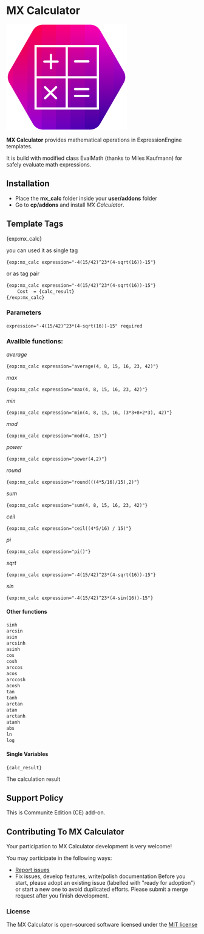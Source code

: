 # MX Calculator

![MX QR Code](/resources/img/mx-calculator.png)

**MX Calculator** provides mathematical operations in ExpressionEngine templates.

It is build with modified class EvalMath (thanks to Miles Kaufmann) for safely evaluate math expressions.

## Installation
* Place the **mx_calc** folder inside your **user/addons** folder
* Go to **cp/addons** and install *MX Calculator*.


## Template Tags
{exp:mx_calc}

you can used it as single tag

    {exp:mx_calc expression="-4(15/42)^23*(4-sqrt(16))-15"}

or as tag pair

    {exp:mx_calc expression="-4(15/42)^23*(4-sqrt(16))-15"}
        Cost  = {calc_result}
    {/exp:mx_calc}

### Parameters

    expression="-4(15/42)^23*(4-sqrt(16))-15" required

### Avalible functions:
*average*

    {exp:mx_calc expression="average(4, 8, 15, 16, 23, 42)"}
*max*

    {exp:mx_calc expression="max(4, 8, 15, 16, 23, 42)"}
*min*

    {exp:mx_calc expression="min(4, 8, 15, 16, (3*3+8+2*3), 42)"}
*mod*

    {exp:mx_calc expression="mod(4, 15)"}
*power*

    {exp:mx_calc expression="power(4,2)"}
*round*

    {exp:mx_calc expression="round(((4*5/16)/15),2)"}
*sum*

    {exp:mx_calc expression="sum(4, 8, 15, 16, 23, 42)"}
*ceil*

    {exp:mx_calc expression="ceil((4*5/16) / 15)"}
*pi*

    {exp:mx_calc expression="pi()"}
*sqrt*

    {exp:mx_calc expression="-4(15/42)^23*(4-sqrt(16))-15"}
*sin*

    {exp:mx_calc expression="-4(15/42)^23*(4-sin(16))-15"}

#### Other functions

    sinh
    arcsin
    asin
    arcsinh
    asinh
    cos
    cosh
    arccos
    acos
    arccosh
    acosh
    tan
    tanh
    arctan
    atan
    arctanh
    atanh
    abs
    ln
    log

#### Single Variables
    {calc_result}
The calculation result

## Support Policy
This is Communite Edition (CE) add-on.

## Contributing To MX Calculator

Your participation to MX Calculator development is very welcome!

You may participate in the following ways:

* [Report issues](https://github.com/MaxLazar/mx-calculator/issues)
* Fix issues, develop features, write/polish documentation
Before you start, please adopt an existing issue (labelled with "ready for adoption") or start a new one to avoid duplicated efforts.
Please submit a merge request after you finish development.


### License

The MX Calculator is open-sourced software licensed under the [MIT license](http://opensource.org/licenses/MIT)
